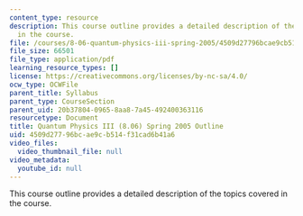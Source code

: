 ```yaml
---
content_type: resource
description: This course outline provides a detailed description of the topics covered
  in the course.
file: /courses/8-06-quantum-physics-iii-spring-2005/4509d27796bcae9cb514f31cad6b41a6_calendar.pdf
file_size: 66501
file_type: application/pdf
learning_resource_types: []
license: https://creativecommons.org/licenses/by-nc-sa/4.0/
ocw_type: OCWFile
parent_title: Syllabus
parent_type: CourseSection
parent_uid: 20b37804-0965-8aa8-7a45-492400363116
resourcetype: Document
title: Quantum Physics III (8.06) Spring 2005 Outline
uid: 4509d277-96bc-ae9c-b514-f31cad6b41a6
video_files:
  video_thumbnail_file: null
video_metadata:
  youtube_id: null
---
```

This course outline provides a detailed description of the topics covered in the course.
